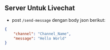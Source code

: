 ## Server Untuk Livechat
- post `/send-message` dengan body json berikut:
```json
{   
    "channel": "Channel_Name",
    "message": "Hello World"
}
```